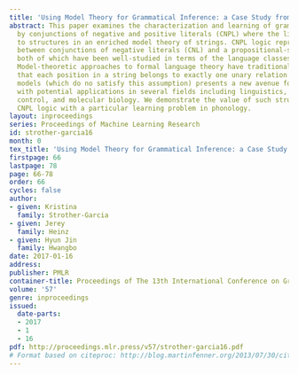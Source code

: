```yaml
---
title: 'Using Model Theory for Grammatical Inference: a Case Study from Phonology'
abstract: This paper examines the characterization and learning of grammars defined
  by conjunctions of negative and positive literals (CNPL) where the literals correspond
  to structures in an enriched model theory of strings. CNPL logic represents an intermediate
  between conjunctions of negative literals (CNL) and a propositional-style logic,
  both of which have been well-studied in terms of the language classes they describe.
  Model-theoretic approaches to formal language theory have traditionally assumed
  that each position in a string belongs to exactly one unary relation. Using enriched
  models (which do no satisfy this assumption) presents a new avenue for investigation
  with potential applications in several fields including linguistics, planning and
  control, and molecular biology. We demonstrate the value of such structures and
  CNPL logic with a particular learning problem in phonology.
layout: inproceedings
series: Proceedings of Machine Learning Research
id: strother-garcia16
month: 0
tex_title: 'Using Model Theory for Grammatical Inference: a Case Study from Phonology'
firstpage: 66
lastpage: 78
page: 66-78
order: 66
cycles: false
author:
- given: Kristina
  family: Strother-Garcia
- given: Jerey
  family: Heinz
- given: Hyun Jin
  family: Hwangbo
date: 2017-01-16
address: 
publisher: PMLR
container-title: Proceedings of The 13th International Conference on Grammatical Inference
volume: '57'
genre: inproceedings
issued:
  date-parts:
  - 2017
  - 1
  - 16
pdf: http://proceedings.mlr.press/v57/strother-garcia16.pdf
# Format based on citeproc: http://blog.martinfenner.org/2013/07/30/citeproc-yaml-for-bibliographies/
---
```

